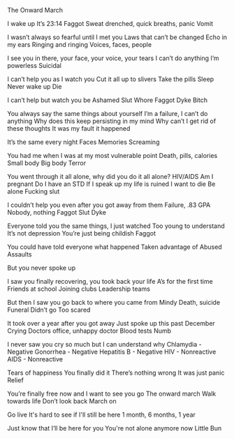 The Onward March

I wake up
It’s 23:14
Faggot
Sweat drenched, quick breaths, panic
Vomit

I wasn’t always so fearful until I met you
Laws that can’t be changed
Echo in my ears
Ringing
and ringing
Voices, faces, people

I see you in there, your face, your voice, your tears
I can’t do anything
I’m powerless
Suicidal

I can’t help you as I watch you
Cut it all up to slivers
Take the pills
Sleep
Never wake up
Die

I can’t help but watch you be
Ashamed
Slut
Whore
Faggot
Dyke
Bitch

You always say the same things about yourself
I’m a failure, I can’t do anything
Why does this keep persisting in my mind
Why can’t I get rid of these thoughts
It was my fault it happened

It’s the same every night 
Faces
Memories
Screaming

You had me when I was at my most vulnerable point
Death, pills, calories
Small body
Big body
Terror

You went through it all alone, why did you do it all alone?
HIV/AIDS
Am I pregnant
Do I have an STD
If I speak up my life is ruined
I want to die
Be alone
Fucking slut

I couldn’t help you even after you got away from them
Failure, .83 GPA
Nobody, nothing
Faggot
Slut
Dyke

Everyone told you the same things, I just watched
Too young to understand
It’s not depression
You’re just being childish
Faggot

You could have told everyone what happened
Taken advantage of
Abused
Assaults

But you never spoke up

I saw you finally recovering, you took back your life
A’s for the first time
Friends at school
Joining clubs
Leadership teams

But then I saw you go back to where you came from
Mindy
Death, suicide
Funeral
Didn’t go
Too scared

It took over a year after you got away
Just spoke up this past December
Crying
Doctors office, unhappy doctor
Blood tests
Numb

I never saw you cry so much but I can understand why
Chlamydia - Negative
Gonorrhea - Negative
Hepatitis B - Negative
HIV - Nonreactive
AIDS - Nonreactive

Tears of happiness
You finally did it
There’s nothing wrong
It was just panic
Relief

You’re finally free now and I want to see you go
The onward march
Walk towards life
Don’t look back
March on

Go live
It's hard to see if I'll still be here
1 month, 6 months, 1 year

Just know that
I’ll be here for you
You're not alone anymore now
Little Bun
